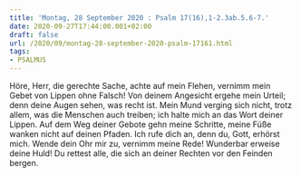 ```yaml
---
title: 'Montag, 28 September 2020 : Psalm 17(16),1-2.3ab.5.6-7.'
date: 2020-09-27T17:44:00.001+02:00
draft: false
url: /2020/09/montag-28-september-2020-psalm-17161.html
tags: 
- PSALMUS
---
```


Höre, Herr, die gerechte Sache, achte auf mein Flehen, vernimm mein Gebet von Lippen ohne Falsch! Von deinem Angesicht ergehe mein Urteil; denn deine Augen sehen, was recht ist. Mein Mund verging sich nicht, trotz allem, was die Menschen auch treiben; ich halte mich an das Wort deiner Lippen. Auf dem Weg deiner Gebote gehn meine Schritte, meine Füße wanken nicht auf deinen Pfaden. Ich rufe dich an, denn du, Gott, erhörst mich. Wende dein Ohr mir zu, vernimm meine Rede! Wunderbar erweise deine Huld! Du rettest alle, die sich an deiner Rechten vor den Feinden bergen.